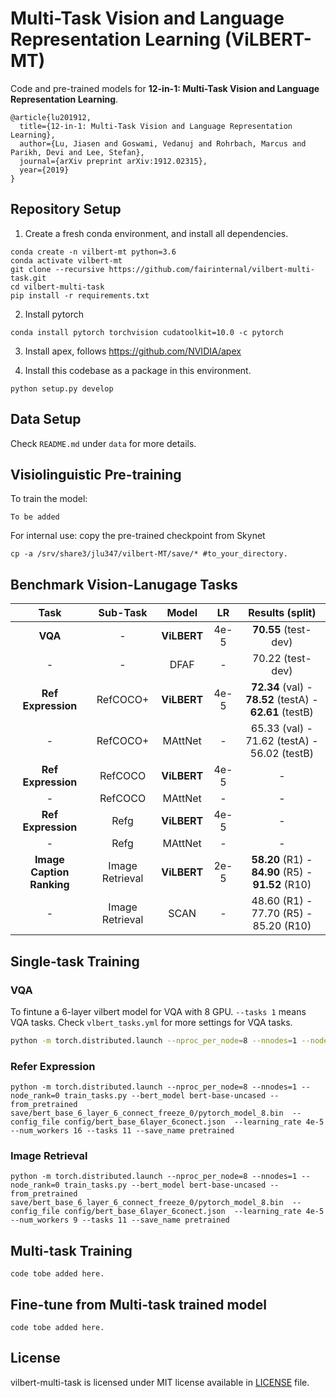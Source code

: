 # Multi-Task Vision and Language Representation Learning (ViLBERT-MT)

Code and pre-trained models for **12-in-1: Multi-Task Vision and Language Representation Learning**.

```
@article{lu201912,
  title={12-in-1: Multi-Task Vision and Language Representation Learning},
  author={Lu, Jiasen and Goswami, Vedanuj and Rohrbach, Marcus and Parikh, Devi and Lee, Stefan},
  journal={arXiv preprint arXiv:1912.02315},
  year={2019}
}
```


## Repository Setup

1. Create a fresh conda environment, and install all dependencies.

```text
conda create -n vilbert-mt python=3.6
conda activate vilbert-mt
git clone --recursive https://github.com/fairinternal/vilbert-multi-task.git
cd vilbert-multi-task
pip install -r requirements.txt
```

2. Install pytorch
```
conda install pytorch torchvision cudatoolkit=10.0 -c pytorch
```

3. Install apex, follows https://github.com/NVIDIA/apex

4. Install this codebase as a package in this environment.
```text
python setup.py develop
```

## Data Setup

Check `README.md` under `data` for more details.  

## Visiolinguistic Pre-training

To train the model: 

```
To be added
```

For internal use: copy the pre-trained checkpoint from Skynet 

```
cp -a /srv/share3/jlu347/vilbert-MT/save/* #to_your_directory.
```

## Benchmark Vision-Lanugage Tasks 

| Task    | Sub-Task | Model | LR   | Results (split) |
|:-------:|:------:|:---:|:------:|:--------------------------------------:|
| **VQA** | - | **ViLBERT** | 4e-5 | **70.55** (test-dev) |
| - | - | DFAF | - |70.22 (test-dev) |
|**Ref Expression** | RefCOCO+ | **ViLBERT** | 4e-5 | **72.34** (val) - **78.52** (testA) - **62.61** (testB) |
|-|RefCOCO+|MAttNet|-|65.33 (val) - 71.62 (testA) - 56.02 (testB)|
|**Ref Expression**|RefCOCO|**ViLBERT**|4e-5|-|
|-|RefCOCO|MAttNet|-|-|
|**Ref Expression**|Refg|**ViLBERT**|4e-5|-|
|-|Refg|MAttNet|-|-|
|**Image Caption Ranking**|Image Retrieval|**ViLBERT**|2e-5|**58.20** (R1) - **84.90** (R5) - **91.52** (R10)|
|-|Image Retrieval|SCAN|-|48.60 (R1) - 77.70 (R5) - 85.20 (R10)|


## Single-task Training
### VQA 

To fintune a 6-layer vilbert model for VQA with 8 GPU. `--tasks 1` means VQA tasks. Check `vlbert_tasks.yml` for more settings for VQA tasks.  

```bash
python -m torch.distributed.launch --nproc_per_node=8 --nnodes=1 --node_rank=0 train_tasks.py --bert_model bert-base-uncased --from_pretrained save/bert_base_6_layer_6_connect_freeze_0/pytorch_model_8.bin  --config_file config/bert_base_6layer_6conect.json  --learning_rate 4e-5 --num_workers 16 --tasks 1 --save_name pretrained
```

### Refer Expression
```
python -m torch.distributed.launch --nproc_per_node=8 --nnodes=1 --node_rank=0 train_tasks.py --bert_model bert-base-uncased --from_pretrained save/bert_base_6_layer_6_connect_freeze_0/pytorch_model_8.bin  --config_file config/bert_base_6layer_6conect.json  --learning_rate 4e-5 --num_workers 16 --tasks 11 --save_name pretrained
```

### Image Retrieval
```
python -m torch.distributed.launch --nproc_per_node=8 --nnodes=1 --node_rank=0 train_tasks.py --bert_model bert-base-uncased --from_pretrained save/bert_base_6_layer_6_connect_freeze_0/pytorch_model_8.bin  --config_file config/bert_base_6layer_6conect.json  --learning_rate 4e-5 --num_workers 9 --tasks 11 --save_name pretrained
```

## Multi-task Training

```
code tobe added here.
```



## Fine-tune from Multi-task trained model

```
code tobe added here.
```
 


## License

vilbert-multi-task is licensed under MIT license available in [LICENSE](LICENSE) file.